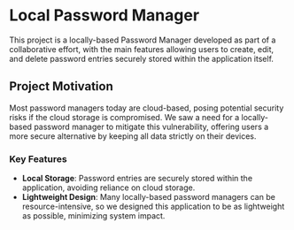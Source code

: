 # Local Password Manager

This project is a locally-based Password Manager developed as part of a collaborative effort, with the main features allowing users to create, edit, and delete password entries securely stored within the application itself. 

## Project Motivation

Most password managers today are cloud-based, posing potential security risks if the cloud storage is compromised. We saw a need for a locally-based password manager to mitigate this vulnerability, offering users a more secure alternative by keeping all data strictly on their devices.

### Key Features

- **Local Storage**: Password entries are securely stored within the application, avoiding reliance on cloud storage.
- **Lightweight Design**: Many locally-based password managers can be resource-intensive, so we designed this application to be as lightweight as possible, minimizing system impact.
